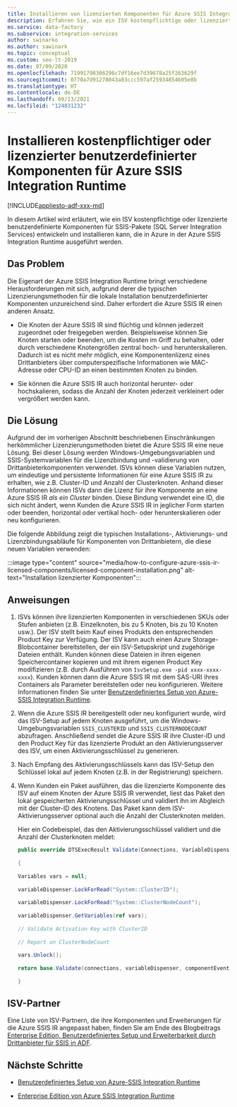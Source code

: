 ```yaml
---
title: Installieren von lizenzierten Komponenten für Azure SSIS Integration Runtime
description: Erfahren Sie, wie ein ISV kostenpflichtige oder lizenzierte benutzerdefinierte Komponenten für die Azure SSIS Integration Runtime entwickeln und installieren kann.
ms.service: data-factory
ms.subservice: integration-services
author: swinarko
ms.author: sawinark
ms.topic: conceptual
ms.custom: seo-lt-2019
ms.date: 07/09/2020
ms.openlocfilehash: 71991798306296c7df16ee7d39678a25f263629f
ms.sourcegitcommit: 0770a7d91278043a83ccc597af25934854605e8b
ms.translationtype: HT
ms.contentlocale: de-DE
ms.lasthandoff: 09/13/2021
ms.locfileid: "124831232"
---
```

# <a name="install-paid-or-licensed-custom-components-for-the-azure-ssis-integration-runtime"></a>Installieren kostenpflichtiger oder lizenzierter benutzerdefinierter Komponenten für Azure SSIS Integration Runtime

[!INCLUDE[appliesto-adf-xxx-md](includes/appliesto-adf-xxx-md.md)]

In diesem Artikel wird erläutert, wie ein ISV kostenpflichtige oder lizenzierte benutzerdefinierte Komponenten für SSIS-Pakete (SQL Server Integration Services) entwickeln und installieren kann, die in Azure in der Azure SSIS Integration Runtime ausgeführt werden.

## <a name="the-problem"></a>Das Problem

Die Eigenart der Azure SSIS Integration Runtime bringt verschiedene Herausforderungen mit sich, aufgrund derer die typischen Lizenzierungsmethoden für die lokale Installation benutzerdefinierter Komponenten unzureichend sind. Daher erfordert die Azure SSIS IR einen anderen Ansatz.

-   Die Knoten der Azure SSIS IR sind flüchtig und können jederzeit zugeordnet oder freigegeben werden. Beispielsweise können Sie Knoten starten oder beenden, um die Kosten im Griff zu behalten, oder durch verschiedene Knotengrößen zentral hoch- und herunterskalieren. Dadurch ist es nicht mehr möglich, eine Komponentenlizenz eines Drittanbieters über computerspezifische Informationen wie MAC-Adresse oder CPU-ID an einen bestimmten Knoten zu binden.

-   Sie können die Azure SSIS IR auch horizontal herunter- oder hochskalieren, sodass die Anzahl der Knoten jederzeit verkleinert oder vergrößert werden kann.

## <a name="the-solution"></a>Die Lösung

Aufgrund der im vorherigen Abschnitt beschriebenen Einschränkungen herkömmlicher Lizenzierungsmethoden bietet die Azure SSIS IR eine neue Lösung. Bei dieser Lösung werden Windows-Umgebungsvariablen und SSIS-Systemvariablen für die Lizenzbindung und -validierung von Drittanbieterkomponenten verwendet. ISVs können diese Variablen nutzen, um eindeutige und persistente Informationen für eine Azure SSIS IR zu erhalten, wie z.B. Cluster-ID und Anzahl der Clusterknoten. Anhand dieser Informationen können ISVs dann die Lizenz für ihre Komponente an eine Azure SSIS IR *als ein Cluster* binden. Diese Bindung verwendet eine ID, die sich nicht ändert, wenn Kunden die Azure SSIS IR in jeglicher Form starten oder beenden, horizontal oder vertikal hoch- oder herunterskalieren oder neu konfigurieren.

Die folgende Abbildung zeigt die typischen Installations-, Aktivierungs- und Lizenzbindungsabläufe für Komponenten von Drittanbietern, die diese neuen Variablen verwenden:

:::image type="content" source="media/how-to-configure-azure-ssis-ir-licensed-components/licensed-component-installation.png" alt-text="Installation lizenzierter Komponenten":::

## <a name="instructions"></a>Anweisungen
1. ISVs können ihre lizenzierten Komponenten in verschiedenen SKUs oder Stufen anbieten (z.B. Einzelknoten, bis zu 5 Knoten, bis zu 10 Knoten usw.). Der ISV stellt beim Kauf eines Produkts den entsprechenden Product Key zur Verfügung. Der ISV kann auch einen Azure Storage-Blobcontainer bereitstellen, der ein ISV-Setupskript und zugehörige Dateien enthält. Kunden können diese Dateien in ihren eigenen Speichercontainer kopieren und mit ihrem eigenen Product Key modifizieren (z.B. durch Ausführen von `IsvSetup.exe -pid xxxx-xxxx-xxxx`). Kunden können dann die Azure SSIS IR mit dem SAS-URI ihres Containers als Parameter bereitstellen oder neu konfigurieren. Weitere Informationen finden Sie unter [Benutzerdefiniertes Setup von Azure-SSIS Integration Runtime](how-to-configure-azure-ssis-ir-custom-setup.md).

2. Wenn die Azure SSIS IR bereitgestellt oder neu konfiguriert wurde, wird das ISV-Setup auf jedem Knoten ausgeführt, um die Windows-Umgebungsvariablen `SSIS_CLUSTERID` und `SSIS_CLUSTERNODECOUNT` abzufragen. Anschließend sendet die Azure SSIS IR ihre Cluster-ID und den Product Key für das lizenzierte Produkt an den Aktivierungsserver des ISV, um einen Aktivierungsschlüssel zu generieren.

3. Nach Empfang des Aktivierungsschlüssels kann das ISV-Setup den Schlüssel lokal auf jedem Knoten (z.B. in der Registrierung) speichern.

4. Wenn Kunden ein Paket ausführen, das die lizenzierte Komponente des ISV auf einem Knoten der Azure SSIS IR verwendet, liest das Paket den lokal gespeicherten Aktivierungsschlüssel und validiert ihn im Abgleich mit der Cluster-ID des Knotens. Das Paket kann dem ISV-Aktivierungsserver optional auch die Anzahl der Clusterknoten melden.

    Hier ein Codebeispiel, das den Aktivierungsschlüssel validiert und die Anzahl der Clusterknoten meldet:

    ```csharp
    public override DTSExecResult Validate(Connections, VariableDispenser, IDTSComponentEvents componentEvents, IDTSLogging log) 
                                                                                                                               
    {                                                                                                                             
                                                                                                                               
    Variables vars = null;                                                                                                        
                                                                                                                               
    variableDispenser.LockForRead("System::ClusterID");                                                                           
                                                                                                                               
    variableDispenser.LockForRead("System::ClusterNodeCount");                                                                    
                                                                                                                               
    variableDispenser.GetVariables(ref vars);                                                                                     
                                                                                                                               
    // Validate Activation Key with ClusterID                                                                                     
                                                                                                                               
    // Report on ClusterNodeCount                                                                                                 
                                                                                                                               
    vars.Unlock();                                                                                                                
                                                                                                                               
    return base.Validate(connections, variableDispenser, componentEvents, log);                                                   
                                                                                                                               
    }
    ```

## <a name="isv-partners"></a>ISV-Partner

Eine Liste von ISV-Partnern, die ihre Komponenten und Erweiterungen für die Azure SSIS IR angepasst haben, finden Sie am Ende des Blogbeitrags [Enterprise Edition, Benutzerdefiniertes Setup und Erweiterbarkeit durch Drittanbieter für SSIS in ADF](https://techcommunity.microsoft.com/t5/SQL-Server-Integration-Services/Enterprise-Edition-Custom-Setup-and-3rd-Party-Extensibility-for/ba-p/388360).

## <a name="next-steps"></a>Nächste Schritte

-   [Benutzerdefiniertes Setup von Azure-SSIS Integration Runtime](how-to-configure-azure-ssis-ir-custom-setup.md)

-   [Enterprise Edition von Azure SSIS Integration Runtime](how-to-configure-azure-ssis-ir-enterprise-edition.md)
